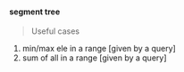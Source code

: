 #### segment tree

> Useful cases
1. min/max ele in a range [given by a query]
2. sum of all in a range [given by a query]

 